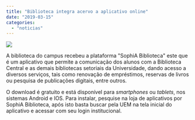 ```yaml
---
title: "Biblioteca integra acervo a aplicativo online"
date: "2019-03-15"
categories: 
  - "noticias"
---
```


[![](/img/antigo/2019/03/DSC_2749-632x421.jpg)](/img/antigo/2019/03/DSC_2749.jpg)

A biblioteca do campus recebeu a plataforma "SophiA Biblioteca" este que é um aplicativo que permite a comunicação dos alunos com a Biblioteca Central e as demais bibliotecas setoriais da Universidade, dando acesso a diversos serviços, tais como renovação de empréstimos, reservas de livros ou pesquisa de publicações digitais, entre outros.

O download é gratuito e está disponível para _smartphones_ ou _tablets_, nos sistemas Android e IOS. Para instalar, pesquise na loja de aplicativos por SophiA Biblioteca, após isto basta buscar pela UEM na tela inicial do aplicativo e acessar com seu login institucional.
